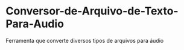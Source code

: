 # Conversor-de-Arquivo-de-Texto-Para-Audio
Ferramenta que converte diversos tipos de arquivos para áudio
